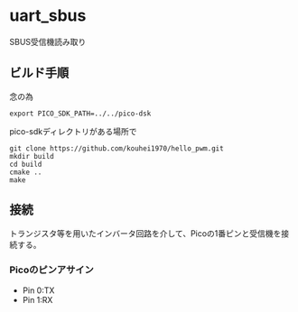 # uart_sbus
SBUS受信機読み取り

## ビルド手順

念の為

`export PICO_SDK_PATH=../../pico-dsk`


pico-sdkディレクトリがある場所で

```
git clone https://github.com/kouhei1970/hello_pwm.git
mkdir build
cd build
cmake ..
make
```

## 接続

トランジスタ等を用いたインバータ回路を介して、Picoの1番ピンと受信機を接続する。

### Picoのピンアサイン

- Pin 0:TX
- Pin 1:RX
